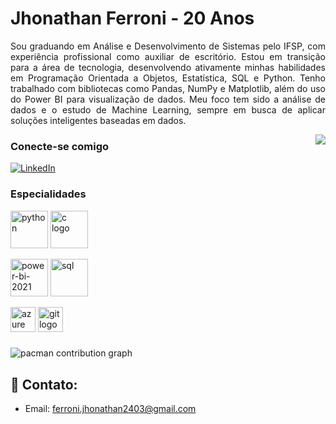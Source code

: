 <h1>
    <span>Jhonathan Ferroni - 20 Anos</span>
</h1>

<p align="justify">
Sou graduando em Análise e Desenvolvimento de Sistemas pelo IFSP, com experiência profissional como auxiliar de escritório. Estou em transição para a área de tecnologia, desenvolvendo ativamente minhas habilidades em Programação Orientada a Objetos, Estatística, SQL e Python. Tenho trabalhado com bibliotecas como Pandas, NumPy e Matplotlib, além do uso do Power BI para visualização de dados. Meu foco tem sido a análise de dados e o estudo de Machine Learning, sempre em busca de aplicar soluções inteligentes baseadas em dados.
</p>


<img src="https://github-readme-stats.vercel.app/api/top-langs/?username=Jhonathan-Ferroni&theme=gruvbox&cache_seconds=60&langs_count=5&show_icons=true" align="right">

### Conecte-se comigo
[![LinkedIn](https://img.shields.io/badge/-LinkedIn-FF0000?style=for-the-badge&logo=linkedin&logoColor=FFFFFF&color=003366)](https://www.linkedin.com/in/jhonathan-ferroni-67441b271)

### Especialidades
<div align="left">
  <img width="60" height="60" src="https://img.icons8.com/fluency/96/python.png" alt="python"/>
  <img src="https://cdn.jsdelivr.net/gh/devicons/devicon/icons/c/c-original.svg" height="60" alt="c logo"  />


   <p>
  <img width="60" height="60" src="https://img.icons8.com/fluency/48/power-bi-2021.png" alt="power-bi-2021"/>
  <img width="60" height="60" src="https://img.icons8.com/fluency/96/sql.png" alt="sql"/>
    <p>
  <img src="https://img.shields.io/badge/Microsoft Azure-0078D4?logo=microsoftazure&logoColor=white&style=for-the-badge" height="40" alt="azure logo"  />
  <img src="https://img.shields.io/badge/Git-F05032?logo=git&logoColor=white&style=for-the-badge" height="40" alt="git logo"  />

</div>

###

<picture>
  <source media="(prefers-color-scheme: dark)" srcset="https://raw.githubusercontent.com/Jhonathan-Ferroni/Jhonathan-Ferroni/output/pacman-contribution-graph-dark.svg">
  <source media="(prefers-color-scheme: light)" srcset="https://raw.githubusercontent.com/Jhonathan-Ferroni/Jhonathan-Ferroni/output/pacman-contribution-graph.svg">
  <img alt="pacman contribution graph" src="https://raw.githubusercontent.com/Jhonathan-Ferroni/Jhonathan-Ferroni/output/pacman-contribution-graph.svg">
</picture>

###


## 🔗 Contato:

- Email: ferroni.jhonathan2403@gmail.com






